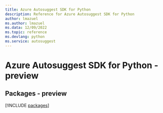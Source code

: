 ```yaml
---
title: Azure Autosuggest SDK for Python
description: Reference for Azure Autosuggest SDK for Python
author: lmazuel
ms.author: lmazuel
ms.data: 12/09/2022
ms.topic: reference
ms.devlang: python
ms.service: autosuggest
---
```

# Azure Autosuggest SDK for Python - preview
## Packages - preview
[!INCLUDE [packages](autosuggest-index.md)]